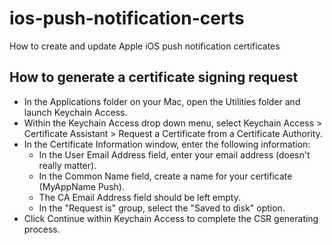 # ios-push-notification-certs
How to create and update Apple iOS push notification certificates

## How to generate a certificate signing request

- In the Applications folder on your Mac, open the Utilities folder and launch Keychain Access.
- Within the Keychain Access drop down menu, select Keychain Access > Certificate Assistant > Request a Certificate from a Certificate Authority.
- In the Certificate Information window, enter the following information:
  - In the User Email Address field, enter your email address (doesn't really matter).
  - In the Common Name field, create a name for your certificate (MyAppName Push).
  - The CA Email Address field should be left empty.
  - In the "Request is" group, select the "Saved to disk" option.
- Click Continue within Keychain Access to complete the CSR generating process.
